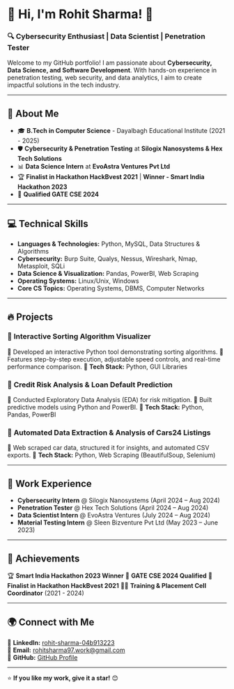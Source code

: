 # 👋 Hi, I'm Rohit Sharma! 🚀

### 🔍 Cybersecurity Enthusiast | Data Scientist | Penetration Tester

Welcome to my GitHub portfolio! I am passionate about **Cybersecurity, Data Science, and Software Development**. With hands-on experience in penetration testing, web security, and data analytics, I aim to create impactful solutions in the tech industry.

---

## 📌 About Me
- 🎓 **B.Tech in Computer Science** - Dayalbagh Educational Institute (2021 - 2025)
- 🛡️ **Cybersecurity & Penetration Testing** at **Silogix Nanosystems & Hex Tech Solutions**
- 📊 **Data Science Intern** at **EvoAstra Ventures Pvt Ltd**
- 🏆 **Finalist in Hackathon HackBvest 2021** | **Winner - Smart India Hackathon 2023**
- 🎯 **Qualified GATE CSE 2024**

---

## 💻 Technical Skills
- **Languages & Technologies:** Python, MySQL, Data Structures & Algorithms
- **Cybersecurity:** Burp Suite, Qualys, Nessus, Wireshark, Nmap, Metasploit, SQLi
- **Data Science & Visualization:** Pandas, PowerBI, Web Scraping
- **Operating Systems:** Linux/Unix, Windows
- **Core CS Topics:** Operating Systems, DBMS, Computer Networks

---

## 🔥 Projects
### 📌 **Interactive Sorting Algorithm Visualizer**
🔹 Developed an interactive Python tool demonstrating sorting algorithms. 
🔹 Features step-by-step execution, adjustable speed controls, and real-time performance comparison.
🔹 **Tech Stack:** Python, GUI Libraries

### 📌 **Credit Risk Analysis & Loan Default Prediction**
🔹 Conducted Exploratory Data Analysis (EDA) for risk mitigation.
🔹 Built predictive models using Python and PowerBI.
🔹 **Tech Stack:** Python, Pandas, PowerBI

### 📌 **Automated Data Extraction & Analysis of Cars24 Listings**
🔹 Web scraped car data, structured it for insights, and automated CSV exports.
🔹 **Tech Stack:** Python, Web Scraping (BeautifulSoup, Selenium)

---

## 💼 Work Experience
- **Cybersecurity Intern** @ Silogix Nanosystems (April 2024 – Aug 2024)
- **Penetration Tester** @ Hex Tech Solutions (April 2024 – Aug 2024)
- **Data Scientist Intern** @ EvoAstra Ventures (July 2024 – Aug 2024)
- **Material Testing Intern** @ Sleen Bizventure Pvt Ltd (May 2023 – June 2023)

---

## 🚀 Achievements
🏆 **Smart India Hackathon 2023 Winner**
🎯 **GATE CSE 2024 Qualified**
📢 **Finalist in Hackathon HackBvest 2021**
👨‍💼 **Training & Placement Cell Coordinator** (2021 - 2024)

---

## 🌍 Connect with Me
🔗 **LinkedIn:** [rohit-sharma-04b913223](https://www.linkedin.com/in/rohit-sharma-04b913223)  
📧 **Email:** rohitsharma97.work@gmail.com  
📂 **GitHub:** [GitHub Profile](https://github.com/YOUR_GITHUB_USERNAME)

---

⭐ **If you like my work, give it a star!** 😊
